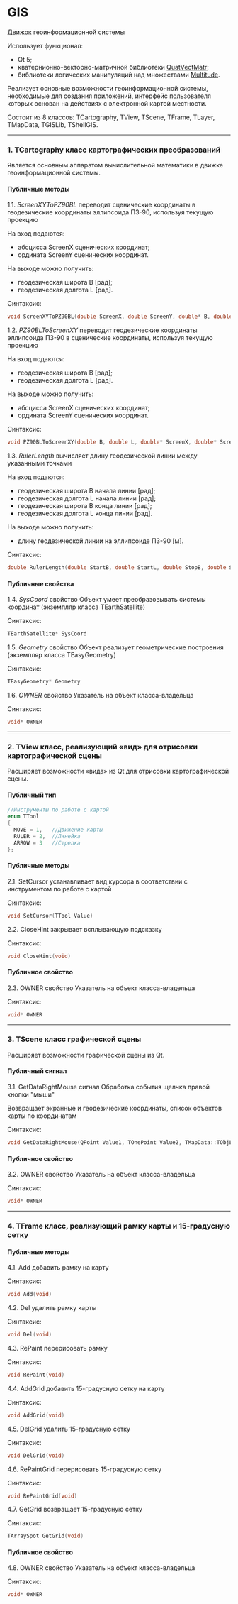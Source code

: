 # GIS
Движок геоинформационной системы

Использует функционал:

- Qt 5;
- кватернионно-векторно-матричной библиотеки [QuatVectMatr](https://github.com/gl-ser/QuatVectMatr);
- библиотеки логических манипуляций над множествами [Multitude](https://github.com/gl-ser/Multitude).

Реализует основные возможности геоинформационной системы, необходимые для создания приложений, интерфейс пользователя которых основан на действиях с электронной картой местности.

Состоит из 8 классов: TCartography, TView, TScene, TFrame, TLayer, TMapData, TGISLib, TShellGIS.

---

### 1. TCartography класс картографических преобразований
Является основным аппаратом вычислительной математики в движке геоинформационной системы.

#### Публичные методы
1.1. _ScreenXYToPZ90BL_ переводит сценические координаты в геодезические координаты эллипсоида ПЗ-90, используя текущую проекцию

На вход подаются:

  - абсцисса ScreenX сценических координат;
  - ордината ScreenY сценических координат.

На выходе можно получить:

  - геодезическая широта B [рад];
  - геодезическая долгота L [рад].

Синтаксис:

```cpp
void ScreenXYToPZ90BL(double ScreenX, double ScreenY, double* B, double* L)
```

1.2. _PZ90BLToScreenXY_ переводит геодезические координаты эллипсоида ПЗ-90 в сценические координаты, используя текущую проекцию

На вход подаются:

  - геодезическая широта B [рад];
  - геодезическая долгота L [рад].

На выходе можно получить:

  - абсцисса ScreenX сценических координат;
  - ордината ScreenY сценических координат.

Синтаксис:

```cpp
void PZ90BLToScreenXY(double B, double L, double* ScreenX, double* ScreenY)
```

1.3. _RulerLength_ вычисляет длину геодезической линии между указанными точками

На вход подаются:

  - геодезическая широта B начала линии [рад];
  - геодезическая долгота L начала линии [рад];
  - геодезическая широта B конца линии [рад];
  - геодезическая долгота L конца линии [рад].

На выходе можно получить:

  - длину геодезической линии на эллипсоиде ПЗ-90 [м].

Синтаксис:

```cpp
double RulerLength(double StartB, double StartL, double StopB, double StopL)
```

#### Публичные свойства
1.4. _SysCoord_ свойство Объект умеет преобразовывать системы координат (экземпляр класса TEarthSatellite)

Синтаксис:

```cpp
TEarthSatellite* SysCoord
```

1.5. _Geometry_ свойство Объект реализует геометрические построения (экземпляр класса TEasyGeometry)

Синтаксис:

```cpp
TEasyGeometry* Geometry
```

1.6. _OWNER_ свойство Указатель на объект класса-владельца

Синтаксис:

```cpp
void* OWNER
```

---

### 2. TView класс, реализующий «вид» для отрисовки картографической сцены
Расширяет возможности «вида» из Qt для отрисовки картографической сцены.

#### Публичный тип
```cpp
//Инструменты по работе с картой
enum TTool
{
  MOVE = 1,   //Движение карты
  RULER = 2,  //Линейка
  ARROW = 3   //Стрелка
};
```
#### Публичные методы
2.1. SetCursor устанавливает вид курсора в соответствии с инструментом по работе с картой

Синтаксис:

```cpp
void SetCursor(TTool Value)
```

2.2. CloseHint закрывает всплывающую подсказку

Синтаксис:

```cpp
void CloseHint(void)
```
#### Публичное свойство
2.3. OWNER свойство Указатель на объект класса-владельца

Синтаксис:

```cpp
void* OWNER
```

---

### 3. TScene класс графической сцены
Расширяет возможности графической сцены из Qt.
#### Публичный сигнал
3.1. GetDataRightMouse сигнал Обработка события щелчка правой кнопки "мыши"

Возвращает экранные и геодезические координаты, список объектов карты по координатам

Синтаксис:

```cpp
void GetDataRightMouse(QPoint Value1, TOnePoint Value2, TMapData::TObjList Objects)
```

#### Публичное свойство
3.2. OWNER свойство Указатель на объект класса-владельца

Синтаксис:

```cpp
void* OWNER
```

---

### 4. TFrame класс, реализующий рамку карты и 15-градусную сетку
#### Публичные методы
4.1. Add добавить рамку на карту

Синтаксис:

```cpp
void Add(void)
```

4.2. Del удалить рамку карты

Синтаксис:

```cpp
void Del(void)
```

4.3. RePaint перерисовать рамку

Синтаксис:

```cpp
void RePaint(void)
```

4.4. AddGrid добавить 15-градусную сетку на карту

Синтаксис:

```cpp
void AddGrid(void)
```

4.5. DelGrid удалить 15-градусную сетку

Синтаксис:

```cpp
void DelGrid(void)
```

4.6. RePaintGrid перерисовать 15-градусную сетку

Синтаксис:

```cpp
void RePaintGrid(void)
```

4.7. GetGrid возвращает 15-градусную сетку

Синтаксис:

```cpp
TArraySpot GetGrid(void)
```

#### Публичное свойство
4.8. OWNER свойство Указатель на объект класса-владельца

Синтаксис:

```cpp
void* OWNER
```

